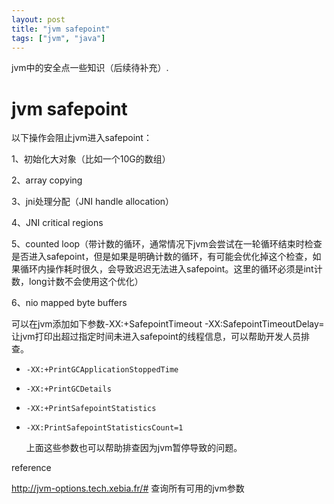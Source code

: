 ```yaml
---
layout: post
title: "jvm safepoint"
tags: ["jvm", "java"]
---
```


jvm中的安全点一些知识（后续待补充）.

# jvm safepoint

以下操作会阻止jvm进入safepoint：

1、初始化大对象（比如一个10G的数组）

2、array copying

3、jni处理分配（JNI handle allocation）

4、JNI critical regions

5、counted loop（带计数的循环，通常情况下jvm会尝试在一轮循环结束时检查是否进入safepoint，但是如果是明确计数的循环，有可能会优化掉这个检查，如果循环内操作耗时很久，会导致迟迟无法进入safepoint。这里的循环必须是int计数，long计数不会使用这个优化）

6、nio mapped byte buffers

可以在jvm添加如下参数-XX:+SafepointTimeout -XX:SafepointTimeoutDelay=<timeout in ms>让jvm打印出超过指定时间未进入safepoint的线程信息，可以帮助开发人员排查。

- `-XX:+PrintGCApplicationStoppedTime`

- `-XX:+PrintGCDetails`

- `-XX:+PrintSafepointStatistics`

- `-XX:PrintSafepointStatisticsCount=1`

  上面这些参数也可以帮助排查因为jvm暂停导致的问题。



reference

http://jvm-options.tech.xebia.fr/# 查询所有可用的jvm参数